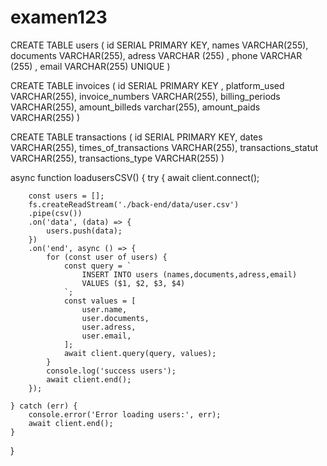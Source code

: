# examen123

CREATE TABLE users ( 
id SERIAL PRIMARY KEY, 
names VARCHAR(255), 
documents VARCHAR(255), 
adress VARCHAR (255) ,
phone VARCHAR (255) ,
email VARCHAR(255) UNIQUE
)


CREATE TABLE invoices ( 
id SERIAL PRIMARY KEY ,
platform_used VARCHAR(255), 
invoice_numbers VARCHAR(255),
billing_periods VARCHAR(255), 
amount_billeds varchar(255), 
amount_paids VARCHAR(255) 
)


CREATE TABLE transactions ( 
id SERIAL PRIMARY KEY, 
dates VARCHAR(255), 
times_of_transactions VARCHAR(255), 
transactions_statut VARCHAR(255), 
transactions_type VARCHAR(255)
)


async function loadusersCSV() {
    try {
        await client.connect();

        const users = [];
        fs.createReadStream('./back-end/data/user.csv')
        .pipe(csv())
        .on('data', (data) => {
            users.push(data);
        })
        .on('end', async () => {
            for (const user of users) {
                const query = `
                    INSERT INTO users (names,documents,adress,email)
                    VALUES ($1, $2, $3, $4)
                `;
                const values = [
                    user.name,
                    user.documents,
                    user.adress,
                    user.email,
                ];
                await client.query(query, values);
            }
            console.log('success users');
            await client.end();
        });

    } catch (err) {
        console.error('Error loading users:', err);
        await client.end();
    }
}
